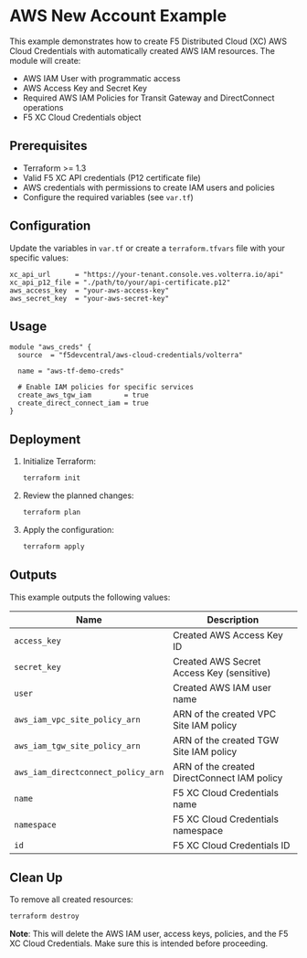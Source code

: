 # AWS New Account Example

This example demonstrates how to create F5 Distributed Cloud (XC) AWS Cloud Credentials with automatically created AWS IAM resources. The module will create:

- AWS IAM User with programmatic access
- AWS Access Key and Secret Key
- Required AWS IAM Policies for Transit Gateway and DirectConnect operations
- F5 XC Cloud Credentials object

## Prerequisites

- Terraform >= 1.3
- Valid F5 XC API credentials (P12 certificate file)
- AWS credentials with permissions to create IAM users and policies
- Configure the required variables (see `var.tf`)

## Configuration

Update the variables in `var.tf` or create a `terraform.tfvars` file with your specific values:

```hcl
xc_api_url      = "https://your-tenant.console.ves.volterra.io/api"
xc_api_p12_file = "./path/to/your/api-certificate.p12"
aws_access_key  = "your-aws-access-key"
aws_secret_key  = "your-aws-secret-key"
```

## Usage

```hcl
module "aws_creds" {
  source  = "f5devcentral/aws-cloud-credentials/volterra" 
  
  name = "aws-tf-demo-creds"

  # Enable IAM policies for specific services
  create_aws_tgw_iam        = true
  create_direct_connect_iam = true
}
```

## Deployment

1. Initialize Terraform:
   ```bash
   terraform init
   ```

2. Review the planned changes:
   ```bash
   terraform plan
   ```

3. Apply the configuration:
   ```bash
   terraform apply
   ```

## Outputs

This example outputs the following values:

| Name                               | Description                                 |
| ---------------------------------- | ------------------------------------------- |
| `access_key`                       | Created AWS Access Key ID                   |
| `secret_key`                       | Created AWS Secret Access Key (sensitive)   |
| `user`                             | Created AWS IAM user name                   |
| `aws_iam_vpc_site_policy_arn`      | ARN of the created VPC Site IAM policy      |
| `aws_iam_tgw_site_policy_arn`      | ARN of the created TGW Site IAM policy      |
| `aws_iam_directconnect_policy_arn` | ARN of the created DirectConnect IAM policy |
| `name`                             | F5 XC Cloud Credentials name                |
| `namespace`                        | F5 XC Cloud Credentials namespace           |
| `id`                               | F5 XC Cloud Credentials ID                  |

## Clean Up

To remove all created resources:

```bash
terraform destroy
```

**Note**: This will delete the AWS IAM user, access keys, policies, and the F5 XC Cloud Credentials. Make sure this is intended before proceeding.